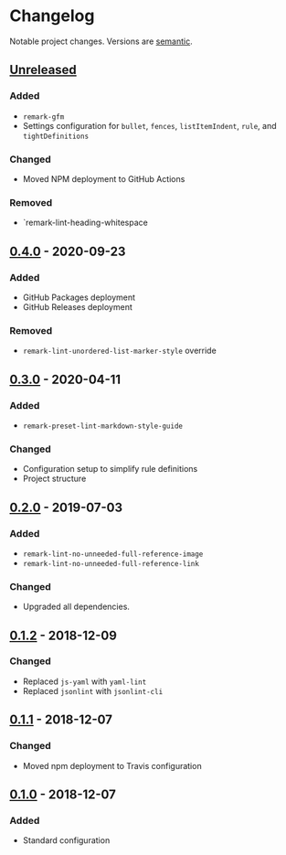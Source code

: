 # Changelog

Notable project changes. Versions are [semantic][].

## [Unreleased][]

### Added

- `remark-gfm`
- Settings configuration for `bullet`, `fences`, `listItemIndent`, `rule`, and
  `tightDefinitions`

### Changed

- Moved NPM deployment to GitHub Actions

### Removed

- `remark-lint-heading-whitespace

## [0.4.0][] - 2020-09-23

### Added

- GitHub Packages deployment
- GitHub Releases deployment

### Removed

- `remark-lint-unordered-list-marker-style` override

## [0.3.0][] - 2020-04-11

### Added

- `remark-preset-lint-markdown-style-guide`

### Changed

- Configuration setup to simplify rule definitions
- Project structure

## [0.2.0][] - 2019-07-03

### Added

- `remark-lint-no-unneeded-full-reference-image`
- `remark-lint-no-unneeded-full-reference-link`

### Changed

- Upgraded all dependencies.

## [0.1.2][] - 2018-12-09

### Changed

- Replaced `js-yaml` with `yaml-lint`
- Replaced `jsonlint` with `jsonlint-cli`

## [0.1.1][] - 2018-12-07

### Changed

- Moved npm deployment to Travis configuration

## [0.1.0][] - 2018-12-07

### Added

- Standard configuration

[unreleased]: https://github.com/mgsisk/remark-lint-config/compare/v0.4.0...HEAD
[0.4.0]: https://github.com/mgsisk/remark-lint-config/compare/v0.3.0...v0.4.0
[0.3.0]: https://github.com/mgsisk/remark-lint-config/compare/v0.2.0...v0.3.0
[0.2.0]: https://github.com/mgsisk/remark-lint-config/compare/v0.1.2...v0.2.0
[0.1.2]: https://github.com/mgsisk/remark-lint-config/compare/v0.1.1...v0.1.2
[0.1.1]: https://github.com/mgsisk/remark-lint-config/compare/v0.1.0...v0.1.1
[0.1.0]: https://github.com/mgsisk/remark-lint-config/tree/v0.1.0
[semantic]: https://semver.org
